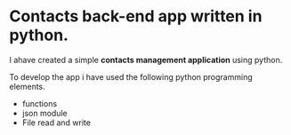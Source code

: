 # Contacts back-end app written in python.

I ahave created a simple **contacts management application** using python.

To develop the app i have used the following python programming elements.

- functions
- json module
- File read and write
